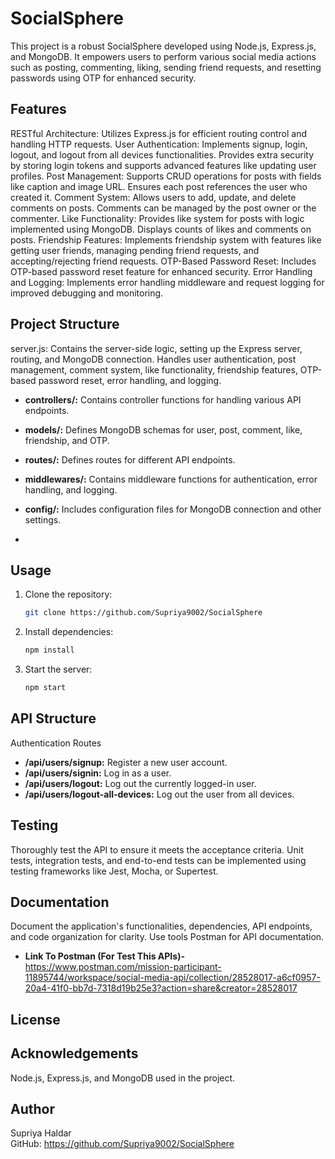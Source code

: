 # SocialSphere
This project is a robust SocialSphere developed using Node.js, Express.js, and MongoDB. It empowers users to perform various social media actions such as posting, commenting, liking, sending friend requests, and resetting passwords using OTP for enhanced security.

## Features
RESTful Architecture: Utilizes Express.js for efficient routing control and handling HTTP requests.
User Authentication: Implements signup, login, logout, and logout from all devices functionalities. Provides extra security by storing login tokens and supports advanced features like updating user profiles.
Post Management: Supports CRUD operations for posts with fields like caption and image URL. Ensures each post references the user who created it.
Comment System: Allows users to add, update, and delete comments on posts. Comments can be managed by the post owner or the commenter.
Like Functionality: Provides like system for posts with logic implemented using MongoDB. Displays counts of likes and comments on posts.
Friendship Features: Implements friendship system with features like getting user friends, managing pending friend requests, and accepting/rejecting friend requests.
OTP-Based Password Reset: Includes OTP-based password reset feature for enhanced security.
Error Handling and Logging: Implements error handling middleware and request logging for improved debugging and monitoring.
## Project Structure
server.js: Contains the server-side logic, setting up the Express server, routing, and MongoDB connection. Handles user authentication, post management, comment system, like functionality, friendship features, OTP-based password reset, error handling, and logging.

- **controllers/:** Contains controller functions for handling various API endpoints.

- **models/:** Defines MongoDB schemas for user, post, comment, like, friendship, and OTP.

- **routes/:** Defines routes for different API endpoints.

- **middlewares/:** Contains middleware functions for authentication, error handling, and logging.

- **config/:** Includes configuration files for MongoDB connection and other settings.
- 
## Usage
1. Clone the repository:
   ```bash
   git clone https://github.com/Supriya9002/SocialSphere
2. Install dependencies:
   ```bash
   npm install
3. Start the server:
   ```bash
   npm start

## API Structure
Authentication Routes
- **/api/users/signup:** Register a new user account.
- **/api/users/signin:** Log in as a user.
- **/api/users/logout:** Log out the currently logged-in user.
- **/api/users/logout-all-devices:** Log out the user from all devices.


## Testing
Thoroughly test the API to ensure it meets the acceptance criteria. Unit tests, integration tests, and end-to-end tests can be implemented using testing frameworks like Jest, Mocha, or Supertest.

## Documentation
Document the application's functionalities, dependencies, API endpoints, and code organization for clarity. Use tools Postman for API documentation.
- **Link To Postman (For Test This APIs)-** https://www.postman.com/mission-participant-11895744/workspace/social-media-api/collection/28528017-a6cf0957-20a4-41f0-bb7d-7318d19b25e3?action=share&creator=28528017

## License


## Acknowledgements
Node.js, Express.js, and MongoDB used in the project.

## Author
 Supriya Haldar <br>
 GitHub: https://github.com/Supriya9002/SocialSphere

   
